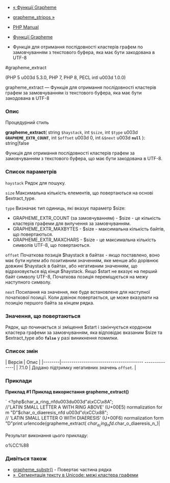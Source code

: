 - [« Функції Grapheme](ref.intl.grapheme.md)
- [grapheme_stripos »](function.grapheme-stripos.md)

- [PHP Manual](index.md)
- [Функції Grapheme](ref.intl.grapheme.md)
- Функція для отримання послідовності кластерів графем по
замовчуванням з текстового буфера, яка має бути закодована в
UTF-8

#grapheme_extract

(PHP 5 u003d 5.3.0, PHP 7, PHP 8, PECL intl u003d 1.0.0)

grapheme_extract — Функція для отримання послідовності кластерів
графем за замовчуванням із текстового буфера, яка має бути
закодована в UTF-8

### Опис

Процедурний стиль

**grapheme_extract**(
string `$haystack`,
int `$size`,
int `$type` u003d **`GRAPHEME_EXTR_COUNT`**,
int `$offset` u003d 0,
int `&$next` u003d **`null`**
): string\|false

Функція для отримання послідовності кластерів графем за замовчуванням
з текстового буфера, що має бути закодована в UTF-8.

### Список параметрів

`haystack`
Рядок для пошуку.

`size`
Максимальна кількість елементів, що повертаються на основі $extract_type.

`type`
Визначає тип одиниць, які вказує параметр $size:

- GRAPHEME_EXTR_COUNT (за замовчуванням) - $size - це кількість
кластерів графеми для вилучення за замовчуванням.
- GRAPHEME_EXTR_MAXBYTES - $size - максимальна кількість
байтів, що повертаються.
- GRAPHEME_EXTR_MAXCHARS - $size - це максимальна кількість
символів UTF-8, що повертаються.

`offset`
Початкова позиція $haystack в байтах - якщо поставлено, воно має бути
нулем або позитивним значенням, яке менше або дорівнює довжині
$haystack в байтах, або негативним значенням, що відраховується від кінця
$haystack. Якщо $start не вказує на перший байт символу UTF-8,
Початкова позиція переміщується на межу наступного символу.

`next`
Посилання на значення, яке буде встановлене для наступної початкової
позиції. Коли дзвінок повертається, це може вказувати на позицію
першого байта за кінцем рядка.

### Значення, що повертаються

Рядок, що починається зі зміщення $start і закінчується кордоном
кластера графеми за замовчуванням, яка відповідає вказаним $size та
$extract_type або **`false`** у разі виникнення помилки.

### Список змін

| Версія | Опис |
|--------|---------------------------------------- --------------|
| 7.1.0 | Додано підтримку негативних значень `offset`. |

### Приклади

**Приклад #1 Приклад використання **grapheme_extract()****

` <?php$char_a_ring_nfdu003du003d"a\xCC\x8A"; //'LATIN SMALL LETTER A WITH RING ABOVE' (U+00E5) normalization form "D"$char_o_diaeresis_nfd u003d"o\xCC\x88"; // 'LATIN SMALL LETTER O WITH DIAERESIS' (U+00F6) normalization form "D"print urlencode(grapheme_extract( $char_a_ring_nfd . $char_o_diaeresis_n_)|

Результат виконання цього прикладу:

o%CC%88

### Дивіться також

- [grapheme_substr()](function.grapheme-substr.md) - Повертає
частина рядка
- [»  Сегментація тексту в Unicode: межі кластера
графеми](http://unicode.org/reports/tr29/#Grapheme_Cluster_Boundaries)
